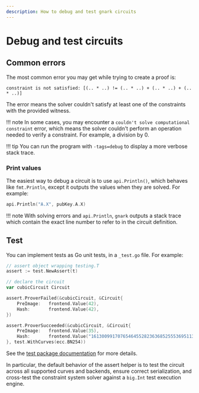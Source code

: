```yaml
---
description: How to debug and test gnark circuits
---
```


# Debug and test circuits

## Common errors

The most common error you may get while trying to create a proof is:

```no-lang
constraint is not satisfied: [(.. * ..) != (.. * ..) + (.. * ..) + (.. * ..)]
```

The error means the solver couldn't satisfy at least one of the constraints with the provided
witness.

!!! note
    In some cases, you may encounter a `couldn't solve computational constraint` error, which means
    the solver couldn't perform an operation needed to verify a constraint.
    For example, a division by 0.

!!! tip
    You can run the program with `-tags=debug` to display a more verbose stack trace.

### Print values

The easiest way to debug a circuit is to use `api.Println()`, which behaves like `fmt.Println`, except
it outputs the values when they are solved. For example:

```go
api.Println("A.X", pubKey.A.X)
```

!!! note
    With solving errors and `api.Println`, `gnark` outputs a stack trace which contain the exact line number to refer to in the circuit definition.

## Test

You can implement tests as Go unit tests, in a `_test.go` file. For example:

```go
// assert object wrapping testing.T
assert := test.NewAssert(t)

// declare the circuit
var cubicCircuit Circuit

assert.ProverFailed(&cubicCircuit, &Circuit{
    PreImage:   frontend.Value(42),
    Hash:       frontend.Value(42),
})

assert.ProverSucceeded(&cubicCircuit, &Circuit{
    PreImage:   frontend.Value(35),
    Hash:       frontend.Value("16130099170765464552823636852555369511329944820189892919423002775646948828469"),
}, test.WithCurves(ecc.BN254))

```

See the [test package documentation](https://pkg.go.dev/github.com/consensys/gnark/test@v0.5.2) for more details.

In particular, the default behavior of the assert helper is to test the circuit across all supported curves and backends, ensure correct serialization, and cross-test the constraint system solver against a `big.Int` test execution engine.
